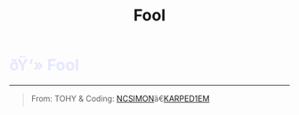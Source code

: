 ﻿---
lang: en-US
title: Fool
prev: Disregarded
next: Fragile
---
# <font color=#e6e7ff>ðŸ‘» <b>Fool</b></font> <Badge text="Harmful" type="tip" vertical="middle"/>
---

> From: TOHY & Coding: [NCSIMON](https://github.com/NCSIMON)ã€[KARPED1EM](https://github.com/KARPED1EM)


